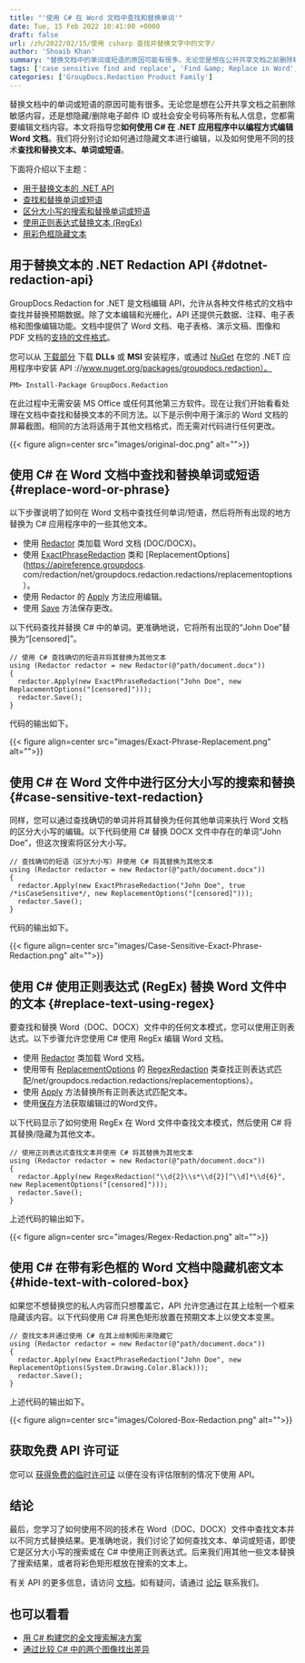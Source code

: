 ```yaml
---
title: "'使用 C# 在 Word 文档中查找和替换单词'"
date: Tue, 15 Feb 2022 10:41:00 +0000
draft: false
url: /zh/2022/02/15/使用 csharp 查找并替换文字中的文字/
author: 'Shoaib Khan'
summary: "替换文档中的单词或短语的原因可能有很多。无论您是想在公开共享文档之前删除敏感内容，还是想隐藏/删除电子邮件 ID 或社会安全号码等所有私人信息，您都需要编辑文档内容。本文将指导您**如何使用 C# 在 .NET 应用程序中以编程方式编辑 Word 文档**。我们将分别讨论如何通过隐藏文本进行编辑，以及如何使用不同的技术**查找和替换文本、单词或短语**。"
tags: ['case sensitive find and replace', 'Find &amp; Replace in Word', 'Find and replace text', 'Redact in CSharp', 'Redact Word in CSharp', 'Replace words in CSharp', 'text redaction']
categories: ['GroupDocs.Redaction Product Family']
---
```


替换文档中的单词或短语的原因可能有很多。无论您是想在公开共享文档之前删除敏感内容，还是想隐藏/删除电子邮件 ID 或社会安全号码等所有私人信息，您都需要编辑文档内容。本文将指导您**如何使用 C# 在 .NET 应用程序中以编程方式编辑 Word 文档**。我们将分别讨论如何通过隐藏文本进行编辑，以及如何使用不同的技术**查找和替换文本、单词或短语**。

下面将介绍以下主题：

* [用于替换文本的 .NET API](#dotnet-redaction-api)
* [查找和替换单词或短语](#replace-word-or-phrase)
* [区分大小写的搜索和替换单词或短语](#case-sensitive-text-redaction)
* [使用正则表达式替换文本 (RegEx)](#replace-text-using-regex)
* [用彩色框隐藏文本](#hide-text-with-colored-box)

## 用于替换文本的 .NET Redaction API {#dotnet-redaction-api}

GroupDocs.Redaction for .NET 是文档编辑 API，允许从各种文件格式的文档中查找并替换预期数据。除了文本编辑和光栅化，API 还提供元数据、注释、电子表格和图像编辑功能。文档中提供了 Word 文档、电子表格、演示文稿、图像和 PDF 文档的[支持的文件格式](https://docs.groupdocs.com/redaction/net/supported-document-formats/)。

您可以从 [下载部分](https://downloads.groupdocs.com/redaction) 下载 **DLLs** 或 **MSI** 安装程序，或通过 [NuGet](https) 在您的 .NET 应用程序中安装 API ://www.nuget.org/packages/groupdocs.redaction）。

```
PM> Install-Package GroupDocs.Redaction
```

在此过程中无需安装 MS Office 或任何其他第三方软件。现在让我们开始看看处理在文档中查找和替换文本的不同方法。以下是示例中用于演示的 Word 文档的屏幕截图。相同的方法将适用于其他文档格式，而无需对代码进行任何更改。



{{< figure align=center src="images/original-doc.png" alt="">}}


## 使用 C# 在 Word 文档中查找和替换单词或短语 {#replace-word-or-phrase}

以下步骤说明了如何在 Word 文档中查找任何单词/短语，然后将所有出现的地方替换为 C# 应用程序中的一些其他文本。

* 使用 [Redactor](https://apireference.groupdocs.com/redaction/net/groupdocs.redaction/redactor) 类加载 Word 文档 (DOC/DOCX)。
* 使用 [ExactPhraseRedaction](https://apireference.groupdocs.com/redaction/net/groupdocs.redaction.redactions/exactphraseredaction) 类和 [ReplacementOptions](https://apireference.groupdocs. com/redaction/net/groupdocs.redaction.redactions/replacementoptions）。
* 使用 Redactor 的 [Apply](https://apireference.groupdocs.com/redaction/net/groupdocs.redaction/redactor/methods/apply/index) 方法应用编辑。
* 使用 [Save](https://apireference.groupdocs.com/redaction/net/groupdocs.redaction/redactor/methods/save/index) 方法保存更改。

以下代码查找并替换 C# 中的单词。更准确地说，它将所有出现的“John Doe”替换为“\[censored\]”。

```
// 使用 C# 查找确切的短语并将其替换为其他文本
using (Redactor redactor = new Redactor(@"path/document.docx"))
{
  redactor.Apply(new ExactPhraseRedaction("John Doe", new ReplacementOptions("[censored]")));
  redactor.Save();
}
```

代码的输出如下。



{{< figure align=center src="images/Exact-Phrase-Replacement.png" alt="">}}


## 使用 C# 在 Word 文件中进行区分大小写的搜索和替换 {#case-sensitive-text-redaction}

同样，您可以通过查找确切的单词并将其替换为任何其他单词来执行 Word 文档的区分大小写的编辑。以下代码使用 C# 替换 DOCX 文件中存在的单词“John Doe”，但这次搜索将区分大小写。

```
// 查找确切的短语（区分大小写）并使用 C# 将其替换为其他文本
using (Redactor redactor = new Redactor(@"path/document.docx"))
{
  redactor.Apply(new ExactPhraseRedaction("John Doe", true /*isCaseSensitive*/, new ReplacementOptions("[censored]")));
  redactor.Save();
}
```

代码的输出如下。



{{< figure align=center src="images/Case-Sensitive-Exact-Phrase-Redaction.png" alt="">}}


## 使用 C# 使用正则表达式 (RegEx) 替换 Word 文件中的文本 {#replace-text-using-regex}

要查找和替换 Word（DOC、DOCX）文件中的任何文本模式，您可以使用正则表达式。以下步骤允许您使用 C# 使用 RegEx 编辑 Word 文档。

* 使用 [Redactor](https://apireference.groupdocs.com/redaction/net/groupdocs.redaction/redactor) 类加载 Word 文档。
* 使用带有 [ReplacementOptions](https://apireference.groupdocs.com/redaction) 的 [RegexRedaction](https://apireference.groupdocs.com/redaction/net/groupdocs.redaction.redactions/regexredaction) 类查找正则表达式匹配/net/groupdocs.redaction.redactions/replacementoptions）。
* 使用 [Apply](https://apireference.groupdocs.com/redaction/net/groupdocs.redaction/redactor/methods/apply/index) 方法替换所有正则表达式匹配文本。
* 使用[保存](https://apireference.groupdocs.com/redaction/net/groupdocs.redaction/redactor/methods/save/index)方法获取编辑过的Word文件。

以下代码显示了如何使用 RegEx 在 Word 文件中查找文本模式，然后使用 C# 将其替换/隐藏为其他文本。

```
// 使用正则表达式查找文本并使用 C# 将其替换为其他文本
using (Redactor redactor = new Redactor(@"path/document.docx"))
{
  redactor.Apply(new RegexRedaction("\\d{2}\\s*\\d{2}[^\\d]*\\d{6}", new ReplacementOptions("[censored]")));
  redactor.Save();
}
```

上述代码的输出如下。



{{< figure align=center src="images/Regex-Redaction.png" alt="">}}


## 使用 C# 在带有彩色框的 Word 文档中隐藏机密文本 {#hide-text-with-colored-box}

如果您不想替换您的私人内容而只想覆盖它，API 允许您通过在其上绘制一个框来隐藏该内容。以下代码使用 C# 将黑色矩形放置在预期文本上以使文本变黑。

```
// 查找文本并通过使用 C# 在其上绘制矩形来隐藏它
using (Redactor redactor = new Redactor(@"path/document.docx"))
{
  redactor.Apply(new ExactPhraseRedaction("John Doe", new ReplacementOptions(System.Drawing.Color.Black)));
  redactor.Save();
}
```

上述代码的输出如下。



{{< figure align=center src="images/Colored-Box-Redaction.png" alt="">}}


## 获取免费 API 许可证

您可以 [获得免费的临时许可证](https://purchase.groupdocs.com/temporary-license) 以便在没有评估限制的情况下使用 API。

## 结论

最后，您学习了如何使用不同的技术在 Word（DOC、DOCX）文件中查找文本并以不同方式替换结果。更准确地说，我们讨论了如何查找文本、单词或短语，即使它是区分大小写的搜索或在 C# 中使用正则表达式。后来我们用其他一些文本替换了搜索结果，或者将彩色矩形框放在搜索的文本上。

有关 API 的更多信息，请访问 [文档](https://docs.groupdocs.com/redaction)。如有疑问，请通过 [论坛](https://forum.groupdocs.com/) 联系我们。

## 也可以看看

* [用 C# 构建您的全文搜索解决方案](https://blog.groupdocs.com/2021/06/03/build-your-full-text-search-solution-in-csharp/)
* [通过比较 C# 中的两个图像找出差异](https://blog.groupdocs.com/2021/01/06/compare-images-in-csharp-dotnet/)





